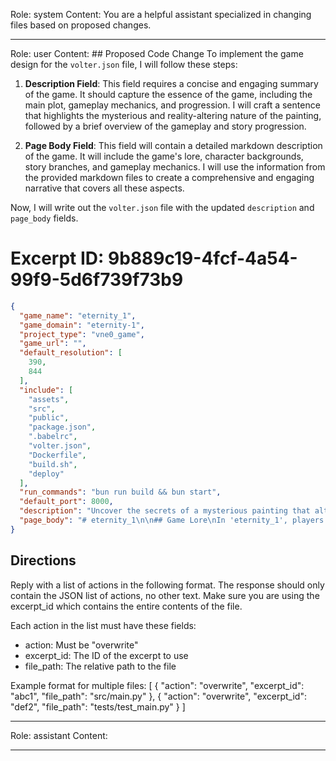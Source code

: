 Role: system
Content: You are a helpful assistant specialized in changing files based on proposed changes.
__________________
Role: user
Content: ## Proposed Code Change
To implement the game design for the `volter.json` file, I will follow these steps:

1. **Description Field**: This field requires a concise and engaging summary of the game. It should capture the essence of the game, including the main plot, gameplay mechanics, and progression. I will craft a sentence that highlights the mysterious and reality-altering nature of the painting, followed by a brief overview of the gameplay and story progression.

2. **Page Body Field**: This field will contain a detailed markdown description of the game. It will include the game's lore, character backgrounds, story branches, and gameplay mechanics. I will use the information from the provided markdown files to create a comprehensive and engaging narrative that covers all these aspects.

Now, I will write out the `volter.json` file with the updated `description` and `page_body` fields.

# Excerpt ID: 9b889c19-4fcf-4a54-99f9-5d6f739f73b9
```json volter.json
{
  "game_name": "eternity_1",
  "game_domain": "eternity-1",
  "project_type": "vne0_game",
  "game_url": "",
  "default_resolution": [
    390,
    844
  ],
  "include": [
    "assets",
    "src",
    "public",
    "package.json",
    ".babelrc",
    "volter.json",
    "Dockerfile",
    "build.sh",
    "deploy"
  ],
  "run_commands": "bun run build && bun start",
  "default_port": 8000,
  "description": "Uncover the secrets of a mysterious painting that alters reality in 'eternity_1', a mobile visual novel where your choices shape the destiny of Alex, a young artist, as they navigate a surreal dreamscape.",
  "page_body": "# eternity_1\n\n## Game Lore\nIn 'eternity_1', players embark on a journey with Alex, a young artist who stumbles upon a mysterious painting that changes their perception of reality. This painting serves as a portal to the Dreamscape, a surreal world where time and reality are fluid, and every decision has far-reaching consequences.\n\n## Character Backgrounds\n- **Alex**: The protagonist, an introspective artist driven by curiosity. Alex's journey is one of self-discovery and understanding the true power of the painting.\n- **Lila**: Alex's best friend, who provides a pragmatic perspective and support. She is skeptical of the painting's powers but remains a steadfast ally.\n- **Eli**: A cryptic guide in the Dreamscape, whose true intentions are shrouded in mystery. Eli offers guidance but leaves much to be questioned.\n- **Mr. Thompson**: The eccentric gallery owner with a hidden agenda. His knowledge of the painting's origins is crucial to unraveling its secrets.\n\n## Story Branches\nThe narrative unfolds through a series of decision points that shape the story's outcome. Players can choose to explore the Dreamscape, seek answers, ally with enigmatic characters, or lead their group through challenges. Each choice influences the storyline and Alex's relationships with other characters.\n\n## Gameplay Mechanics\n'eternity_1' is a mobile visual novel played in portrait mode, featuring a minimalist and elegant UI. Players navigate through dialogue choices and story branches, with character sprites and hand-drawn backgrounds enhancing the emotional and immersive experience. The game challenges players to make thoughtful decisions that impact the narrative and character dynamics.\n\n## Setting\nThe game is set in a contemporary city with a surreal twist, featuring key locations such as Alex's Studio, The Gallery, The Dreamscape, and The Café. Each location adds depth to the story and provides a backdrop for Alex's journey.\n\nEmbark on a captivating adventure in 'eternity_1', where art and reality intertwine, and every choice leads to a new discovery."
}
```

## Directions
Reply with a list of actions in the following format. The response should only contain the JSON list of actions, no other text.
Make sure you are using the excerpt_id which contains the entire contents of the file.

Each action in the list must have these fields:
- action: Must be "overwrite"
- excerpt_id: The ID of the excerpt to use
- file_path: The relative path to the file

Example format for multiple files:
[
    {
        "action": "overwrite",
        "excerpt_id": "abc1",
        "file_path": "src/main.py"
    },
    {
        "action": "overwrite",
        "excerpt_id": "def2",
        "file_path": "tests/test_main.py"
    }
]
__________________
Role: assistant
Content: 
__________________
